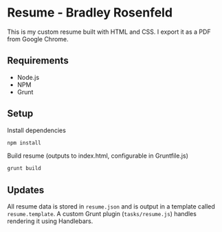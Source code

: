 # Resume - Bradley Rosenfeld

This is my custom resume built with HTML and CSS. I export it as a PDF from Google Chrome.

## Requirements

- Node.js
- NPM
- Grunt

## Setup

Install dependencies

```bash
npm install
```

Build resume (outputs to index.html, configurable in Gruntfile.js)
```bash
grunt build
```

## Updates

All resume data is stored in `resume.json` and is output in a template called `resume.template`. A custom Grunt plugin (`tasks/resume.js`) handles rendering it using Handlebars.
